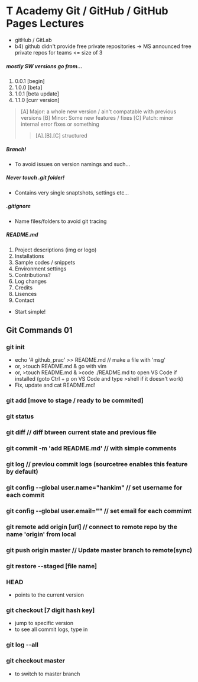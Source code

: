 T Academy Git / GitHub / GitHub Pages Lectures
====================================================
- gitHub / GitLab
- b4) github didn't provide free private repositories -> MS announced free private repos for teams <= size of 3
##### mostly SW versions go from...
1. 0.0.1 [begin]
2. 1.0.0 [beta]
3. 1.0.1 [beta update]
4. 1.1.0 [curr version]
> [A] Major: a whole new version / ain't compatable with previous versions
> [B] Minor: Some new features / fixes
> [C] Patch: minor internal error fixes or something
>> [A].[B].[C] structured

##### Branch!
- To avoid issues on version namings and such...

##### Never touch .git folder!
- Contains very single snaptshots, settings etc...
##### .gitignore
- Name files/folders to avoid git tracing
##### README.md
1. Project descriptions (img or logo)
2. Installations
3. Sample codes / snippets
4. Environment settings
5. Contributions?
6. Log changes
7. Credits
8. Lisences
9. Contact
* Start simple!

Git Commands 01
-----------------
### git init
- echo '# github_prac' >> README.md   // make a file with 'msg'
- or, >touch README.md & go with vim
- or, >touch README.md & >code ./README.md to open VS Code if installed (goto Ctrl + p on VS Code and type >shell if it doesn't work)
- Fix, update and cat README.md!
### git add   [move to stage / ready to be commited]
### git status
### git diff                      // diff btween current state and previous file
### git commit -m 'add README.md' // with simple comments
### git log                       // previou commit logs (sourcetree enables this feature by default)
### git config --global user.name="hankim"  // set username for each commit
### git config --global user.email=""       // set email for each commimt
### git remote add origin [url]   // connect to remote repo by the name 'origin' from local
### git push origin master        // Update master branch to remote(sync)
### git restore --staged [file name]
### HEAD
- points to the current version
### git checkout [7 digit hash key]
- jump to specific version
- to see all commit logs, type in
### git log --all
### git checkout master
- to switch to master branch
